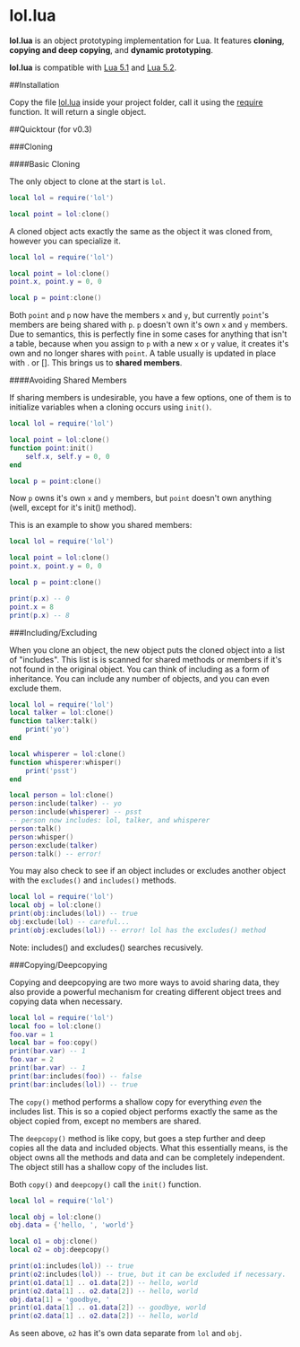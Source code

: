 # lol.lua

__lol.lua__ is an object prototyping implementation for Lua. It features __cloning__, __copying and deep copying__, and __dynamic prototyping__.

__lol.lua__ is compatible with [Lua 5.1](http://www.lua.org/versions.html#5.1) and [Lua 5.2](http://www.lua.org/versions.html#5.2).

##Installation

Copy the file [lol.lua](https://github.com/mpatraw/lol.lua/blob/master/lol.lua) inside your project folder, call it using the [require](http://www.lua.org/manual/5.1/manual.html#pdf-require) function. It will return a single object.

##Quicktour (for v0.3)

###Cloning

####Basic Cloning

The only object to clone at the start is `lol`.

```lua
local lol = require('lol')

local point = lol:clone()
```

A cloned object acts exactly the same as the object it was cloned from, however you can specialize it.

```lua
local lol = require('lol')

local point = lol:clone()
point.x, point.y = 0, 0

local p = point:clone()
```

Both `point` and `p` now have the members `x` and `y`, but currently `point`'s members are being shared with `p`. `p` doesn't own it's own `x` and `y` members. Due to semantics, this is perfectly fine in some cases for anything that isn't a table, because when you assign to `p` with a new `x` or `y` value, it creates it's own and no longer shares with `point`. A table usually is updated in place with . or []. This brings us to __shared members__.

####Avoiding Shared Members

If sharing members is undesirable, you have a few options, one of them is to initialize variables when a cloning occurs using `init()`.

```lua
local lol = require('lol')

local point = lol:clone()
function point:init()
    self.x, self.y = 0, 0
end

local p = point:clone()
```

Now `p` owns it's own `x` and `y` members, but `point` doesn't own anything (well, except for it's init() method).

This is an example to show you shared members:

```lua
local lol = require('lol')

local point = lol:clone()
point.x, point.y = 0, 0

local p = point:clone()

print(p.x) -- 0
point.x = 8
print(p.x) -- 8
```

###Including/Excluding

When you clone an object, the new object puts the cloned object into a list of "includes". This list is is scanned for shared methods or members if it's not found in the original object. You can think of including as a form of inheritance. You can include any number of objects, and you can even exclude them.

```lua
local lol = require('lol')
local talker = lol:clone()
function talker:talk()
    print('yo')
end

local whisperer = lol:clone()
function whisperer:whisper()
    print('psst')
end

local person = lol:clone()
person:include(talker) -- yo
person:include(whisperer) -- psst
-- person now includes: lol, talker, and whisperer
person:talk()
person:whisper()
person:exclude(talker)
person:talk() -- error!
```

You may also check to see if an object includes or excludes another object with the `excludes()` and `includes()` methods.

```lua
local lol = require('lol')
local obj = lol:clone()
print(obj:includes(lol)) -- true
obj:exclude(lol) -- careful...
print(obj:excludes(lol)) -- error! lol has the excludes() method
```

Note: includes() and excludes() searches recusively.

###Copying/Deepcopying

Copying and deepcopying are two more ways to avoid sharing data, they also provide a powerful mechanism for creating different object trees and copying data when necessary.

```lua
local lol = require('lol')
local foo = lol:clone()
foo.var = 1
local bar = foo:copy()
print(bar.var) -- 1
foo.var = 2
print(bar.var) -- 1
print(bar:includes(foo)) -- false
print(bar:includes(lol)) -- true
```

The `copy()` method performs a shallow copy for everything _even_ the includes list. This is so a copied object performs exactly the same as the object copied from, except no members are shared.

The `deepcopy()` method is like copy, but goes a step further and deep copies all the data and included objects. What this essentially means, is the object owns all the methods and data and can be completely independent. The object still has a shallow copy of the includes list.

Both `copy()` and `deepcopy()` call the `init()` function.

```lua
local lol = require('lol')

local obj = lol:clone()
obj.data = {'hello, ', 'world'}

local o1 = obj:clone()
local o2 = obj:deepcopy()

print(o1:includes(lol)) -- true
print(o2:includes(lol)) -- true, but it can be excluded if necessary.
print(o1.data[1] .. o1.data[2]) -- hello, world
print(o2.data[1] .. o2.data[2]) -- hello, world
obj.data[1] = 'goodbye, '
print(o1.data[1] .. o1.data[2]) -- goodbye, world
print(o2.data[1] .. o2.data[2]) -- hello, world
```

As seen above, `o2` has it's own data separate from `lol` and `obj`.

